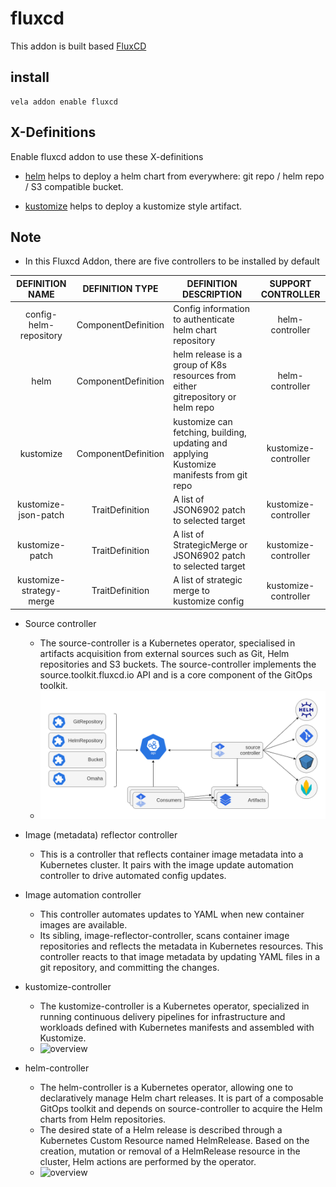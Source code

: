 # fluxcd

This addon is built based [FluxCD](https://fluxcd.io/)

## install

```shell
vela addon enable fluxcd
```

## X-Definitions

Enable fluxcd addon to use these X-definitions

- [helm](https://kubevela.io/docs/end-user/components/helm) helps to deploy a helm chart from everywhere:
git repo / helm repo / S3 compatible bucket.

- [kustomize](https://kubevela.io/docs/end-user/components/kustomize) helps to deploy a kustomize style artifact.

## Note
- In this Fluxcd Addon, there are five controllers to be installed by default

|DEFINITION NAME                         |DEFINITION TYPE           |DEFINITION DESCRIPTION|   SUPPORT CONTROLLER                |                                         
|:----:   |          :----: | ---| :----: |
|config-helm-repository                  |ComponentDefinition       |Config information to authenticate helm chart repository| helm-controller                |                                               
|helm                                    |ComponentDefinition       |helm release is a group of K8s resources from either gitrepository or helm repo|helm-controller                |
|kustomize                               |ComponentDefinition       |kustomize can fetching, building, updating and applying Kustomize manifests from git repo|kustomize-controller           |
|kustomize-json-patch                    |TraitDefinition           |A list of JSON6902 patch to selected target|kustomize-controller           |
|kustomize-patch                         |TraitDefinition           |A list of StrategicMerge or JSON6902 patch to selected target   |kustomize-controller           |
|kustomize-strategy-merge                |TraitDefinition           |A list of strategic merge to kustomize config               |kustomize-controller           |     

- Source controller
  - The source-controller is a Kubernetes operator, specialised in artifacts acquisition from external sources such as Git, Helm repositories and S3 buckets. The source-controller implements the source.toolkit.fluxcd.io API and is a core component of the GitOps toolkit.
  - ![overview](https://github.com/fluxcd/source-controller/blob/main/docs/diagrams/source-controller-overview.png)

- Image (metadata) reflector controller
  - This is a controller that reflects container image metadata into a Kubernetes cluster. It pairs with the image update automation controller to drive automated config updates.

- Image automation controller
  - This controller automates updates to YAML when new container images are available.
  - Its sibling, image-reflector-controller, scans container image repositories and reflects the metadata in Kubernetes resources. This controller reacts to that image metadata by updating YAML files in a git repository, and committing the changes.

- kustomize-controller
  - The kustomize-controller is a Kubernetes operator, specialized in running continuous delivery pipelines for infrastructure and workloads defined with Kubernetes manifests and assembled with Kustomize.
  - ![overview](https://github.com/fluxcd/kustomize-controller/blob/main/docs/diagrams/kustomize-controller-overview.png)

- helm-controller
  - The helm-controller is a Kubernetes operator, allowing one to declaratively manage Helm chart releases. It is part of a composable GitOps toolkit and depends on source-controller to acquire the Helm charts from Helm repositories.
  - The desired state of a Helm release is described through a Kubernetes Custom Resource named HelmRelease. Based on the creation, mutation or removal of a HelmRelease resource in the cluster, Helm actions are performed by the operator.
  - ![overview](https://github.com/fluxcd/helm-controller/blob/main/docs/diagrams/helm-controller-overview.png)
